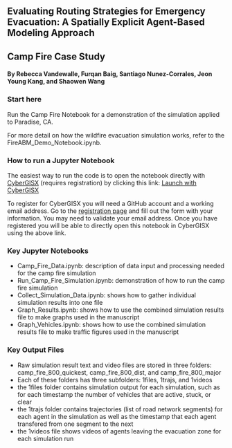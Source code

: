 ## Evaluating Routing Strategies for Emergency Evacuation: A Spatially Explicit Agent-Based Modeling Approach
## Camp Fire Case Study
#### By Rebecca Vandewalle, Furqan Baig, Santiago Nunez-Corrales, Jeon Young Kang, and Shaowen Wang

### Start here
Run the Camp Fire Notebook for a demonstration of the simulation applied to Paradise, CA.

For more detail on how the wildfire evacuation simulation works, refer to the FireABM_Demo_Notebook.ipynb.

### How to run a Jupyter Notebook
The easiest way to run the code is to open the notebook directly with [CyberGISX](https://cybergisxhub.cigi.illinois.edu/) (requires registration) by clicking this link: [Launch with CyberGISX](https://cybergisx.cigi.illinois.edu/hub/user-redirect/git-pull?repo=https%3A%2F%2Fgithub.com%2Fcybergis%2FFireABM_Modeling_Notebook&urlpath=tree%2FFireABM_Modeling_Notebook%2FFireABM_Demo_Notebook.ipynb&branch=master)

To register for CyberGISX you will need a GitHub account and a working email address. Go to the [registration page](https://cybergisxhub.cigi.illinois.edu/registration/) and fill out the form with your information. You may need to validate your email address. Once you have registered you will be able to directly open this notebook in CyberGISX using the above link.

### Key Jupyter Notebooks

- Camp_Fire_Data.ipynb: description of data input and processing needed for the camp fire simulation
- Run_Camp_Fire_Simulation.ipynb: demonstration of how to run the camp fire simulation
- Collect_Simulation_Data.ipynb: shows how to gather individual simulation results into one file
- Graph_Results.ipynb: shows how to use the combined simulation results file to make graphs used in the manuscript
- Graph_Vehicles.ipynb: shows how to use the combined simulation results file to make traffic figures used in the manuscript

### Key Output Files

- Raw simulation result text and video files are stored in three folders: camp_fire_800_quickest, camp_fire_800_dist, and camp_fire_800_major
- Each of these folders has three subfolders: 1files, 1trajs, and 1videos
- the 1files folder contains simulation output for each simulation, such as for each timestamp the number of vehicles that are active, stuck, or clear
- the 1trajs folder contains trajectories (list of road network segments) for each agent in the simulation as well as the timestamp that each agent transfered from one segment to the next
- the 1videos file shows videos of agents leaving the evacuation zone for each simulation run